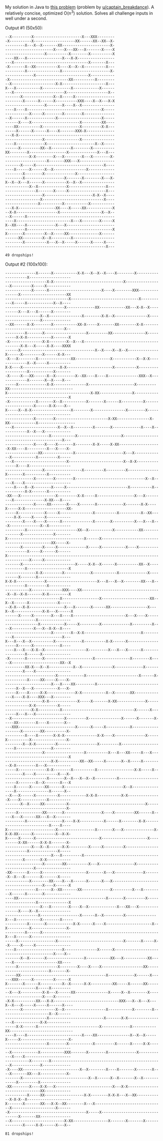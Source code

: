 My solution in Java to [this problem](https://www.reddit.com/r/dailyprogrammer/comments/4nga90/20160610_challenge_270_hard_alien_invasion/) (problem by [u/captain_breakdance](https://www.reddit.com/user/captain_breakdance)).  A relatively concise, optimized O(n<sup>3</sup>) solution.  Solves all challenge inputs in well under a second.

Output #1 (50x50):

    --X---------X----------------------X---XXX--------
    -X----------X-------------------XX------XX--XX--X-
    ---------X---X--X-------XX----------------------X-
    ----------------------X----X---XX---X-------X----X
    ------------------X----------X--------X----------X
    ----XX---X----------------X---X-X-----------------
    ---X----------------------------------X-------X---
    -X-------X--XX----------X----X--X--X----------X---
    ---------X---------------X----------------------X-
    -------------X------------------------X-----------
    -X---------------------------XX----------X--------
    --X--------------------X-X--------------------X---
    X---X-----------X-------------X------------X------
    ---X-----------------------X-------------------X--
    -------X--------------X--X-----X------------------
    --------X------X------X----------XXX----X--X---X-X
    ------------------X-------X----X--X---------------
    ----X----X----------------------------------X-----
    -----------X-----X--------X--------X--------------
    --X------X-------------X--------------------X-----
    ------X----X----------------------X---------XX----
    ----XX----------X-----------------X---------X-X---
    -----X------X------X----X-------XXX-X-------------
    ---X-X--------------------------------------------
    -----------------X----------------X---------------
    ----X-------------X----------------------X--X-----
    ------X---------XX--X---------X--------X----------
    XX--------X-----------------X-------------X---X---
    -----------X-X--------X---X--------X---X--------X-
    -------------------X-------XXX---X----------------
    -------X-----X-------------------------------X----
    ----X------X------X--X---------------X------------
    --------X--------X--------------X-----------------
    --------X------------------X-------X--------X---X-
    X--X--X---X------X----------X--X--X---------------
    -----------X--X-------------X-----------------X---
    --------------X-------X-----X-----------------X---
    -----------------X----------------------X-X--X----
    ----------------X----------------------------X----
    ---------------X----------X-----------X-----------
    ---X-X-----------------XX----X-----XX------------X
    --X-X-------------------X-------------------X--X--
    --X------X----------------------------------------
    ----X-------------------------X---X--------X-----X
    X--XX----X-------------X---X----------------------
    ---------X---------------------------------------X
    X-------X---------X--X-----XX--------------X------
    ------XX---------X--X---------X-------------------
    --------X----------X---X--X-----X------X-----X----
    ----------------------------------------------X---
    
    49 dropships!

Output #2 (100x100):

    --------------X------X-----------X-X---X--X--X----X--------X--------------------X-------------------
    -------------------X-X--------------------------------X-----------------X---------X-----X-----------
    ------------X------X------------------------X----X--------XXX---------------X---------------------XX
    -----------------------------X-------------------------------X-----------X-----X------------X--X----
    ---------------------------X-------------XX------------XX---X-X--X----------X---X---X------X--------
    ----------------X--X---------------X--------X-X--X---------------X--------------------X-------------
    --XX------X-X--------X-----------XX-X-----X-------XX--------X-X----------------------------------X--
    ---------X-------X-------------------X---------XX---------------X----------X-X-X-----------X-------X
    -X---------------X-X--------X--X---X-----------------------------------------X-X---X-----X-X----XXXX
    ------X----------------------------------X--X----X--X--X--------------X------X---------X------X-X---
    -X---X--------X---------------XX----------------X-----------X--X-X--------------X--X-----X----------
    X-X----X-----------------X-X---------------------X----------X-------------------X-----------X-------
    -X-----X---XX------X--X---------X--XX----X----X--------------XXX--X-------------X-------X--X----X---
    -----X-------------X-X---------------X---------------------X---------XX-----------------------------
    X--------------------------------------X-XX---------------X----------------------------------------X
    -X------------X-------X--X-----------X-------X------X----------X-------------------X------X-X----X--
    X-----X--X-X------------------X--------X---------------X--------X-----------------------------------
    -------------X--------X------------------------X-XX---------------X-XX------------X-----------------
    ---X--------------------X--X--X---------X-------X-------------X----X------------X--X---X------------
    --------------------X-----------X--------------------X------------------------------------------X---
    -------------X----X----X-------X--------X-X-----X-XX-------------------X-XX----X---------X---X----X-
    ---------------XX--------------X----------------------X---X-------------X-----------X---------X-----
    ---X------------------------X-------------------------X--X-X---------------X----X-------------------
    -----------------X-----------------X---------X---------X--------------X-------X----------X----------
    -------------X--------X--------X--------------------------------X--X-----X----X---------------------
    ----X----X--X--------X-----X----------------------------X----------X-----------X-X-------X----------
    -XX---X----------------X---------X-X-----X-----------------X---X---------X--------------X-XX---X----
    -------------X-----XX-------X----X-------X------------X-------X-X----X-----X-X-------------------XX-
    -----X------------X-----X---------------X----------X----------X--XX-------X-X-----X-----X-----------
    --------X----X----X------X--------------X-------X----------X---X---X---X--------------X--X----------
    ---------X-----------------------XX--X-----------X-----------XX--------------X--------------X-------
    X-----------------------------------X------X-----------------------------------------------XX-----X-
    -------X---------X-----X-------------X-----X-----------X----X-------------------X-----X------X------
    X--------------------------------------------------------------------------------X-----X------------
    -------X------------------------X-----X-X--X------X----------XX--X-------------X-------------------X
    --------------X-X---------X------------X-----------X-------------X----------X-------X---------------
    X-X-X-------------X-----------------------X---X---X--X--------XX---X-----------X---------X----------
    -----------X--------------XXX----XX------------------------------------X--X--X-X-------X-X---------X
    -------------------------X-----------------X----------------------XX--X--X------X-------------X-----
    --X-X---X-X----------------X---X-------X------XX-----------------X---X--X-------------X-X---X------X
    ------X-----X--------X---X----X------------------------X---X----X-------------------X---------------
    ---------------X-----------X-----X---------X-------------X---------X----X----------X---X--X-X--X----
    ---------------------X--------X--X-X--------------------------X----------X----------------------X---
    X---X---X--X----------X------------X----------X-X------X-------------------X------X------------X----
    ----X---X---X-X--X-------------------X---------X---X---X------X----------------X------X-------------
    -X-------X-------X----------------------X----------------X--------X-----X----------------------XX--X
    ---------XX-X---X--X-----------X--X--------------X-------------X--------------X----X----------------
    -----------------------X------------X------------------------X------X-----------X-----XX-----X----X-
    ---------------------X---X----XX---------X---------------------------------X--X---X-----------X---X-
    -----X----X-----X-X-------------X-X-----------X--X-------XX--------------X----X-X----XXX---X--------
    -----------------X-X-------------X-----X-------X-XX-------------X----------------X-X----------X-----
    ------------X-X----------X---------------------------------X------X--------X---X---X----------------
    --X------------------------X---------X---------------X------X-------X-----XX--------X----X-------X--
    ---XXX--------------------------X------X-----X-----------X-------------------X--------XX----------X-
    ---------X----X-------X-X-X---------------X-X----X--------------X-----X----------X----------------X-
    --------X--X-X---------X------------------X---------X---------------------X----------------X--------
    -----------------X------------------X----------X---X---XX-----X---X--------------------------------X
    ---------------------X-X----------XX--XX-----X-------X--X-----X---------X-X---------X---X-----------
    -----X-------------X-X--------X----------X-----------------X-X-----X----------X----X----------X---X-
    -------------------X-------X--X---X--X--X----------X-----------------------X--------X--X-------X---X
    ----X------X------XX------X---------------------------X--X----------------X---------------X------X--
    --X---X------X----------X------------X-X-X-----------X-X---------------X----X------------X----------
    -------X--X-----XX----------X-----------------------------------X---------------------------------X-
    -----X-----------XX-------X-----------------X----X---------XX------X-----X---X------XX---X--X-------
    ---------X----------------X----X-X-----------X------X--------X-X--------------------------X----X----
    X----------------------X-----------------X-------X---X--------------X-X-X-XX------X----------X--X-X-
    X-----X------X-----------------------------X---------------------X----------X-XX------X-X-X-------X-
    ------------X---X--X------X-X---------X-----X---------X-------------------------X-------------X-----
    ---------------------X---X---------X------------------------------------------X-------X-X-----------
    -----------------X--------XX----------X---X----------------X-----------------------X----------------
    -XX-------X-----X--------------------X-------X---X-------------X-------X--X---X-------X-------X-----
    -----------X--------XX----X---X------X------X---X--------------------------------------X----X------X
    --------------X------X--XX-------XX-------------X---------X---X---------X------X-------X------------
    ----XX----------------------------------------X-------X---------X-------------------X--------------X
    ----------------X---X--------X----X--X-------------X---XX---X---------------X----X--X---------------
    ---------------X------------------X------X--X---------X--------------X---X-----------X--------X-----
    ----------X-------X------------X-X------X----X---------------------X--X----------X----------------X-
    ---------X------X-----------------------------------------------------X---X------X------------------
    -----X-----------------X------------------------------X-------X-----X--X-----X-----X----------------
    ----X---------------------X---------------X------X------------------------------------------X----X--
    -------X--X-------X-----------------X-----------XX---X-----------XX------X--------------------XX----
    -----X------------------X--------X----X----X-------------------XX-------------------------X-------X-
    -----XX---------------------------------------X------------X------X------XXX------X---------X------X
    X-------X------X----------X--X------X-X----------XX-----X------XX-------------------X-----X---------
    --X---X----------X-X---X------XX---------------X-----X--X--------X---------------------X----X-------
    -X-X----------XX---X-X------------------------------XXX---X--X---X---X--X---X-----X-----X------X----
    -------X---------------X--X-------------------X-----------X--------X----------------------X--X------
    -------------------X-------------------------X-------X-X-----------------X------------X-X-----------
    -----X-X------X----------------------------X-------------X-----------XX-----------------------------
    ----X----X-------------------------X----XX---------------X--X--X-----X-----X----------------------X-
    -------------------X--------X-----------X---------X------X-----X-X----------------------------------
    --X------------X-----------XXX-------X--------X-------------X------------X----X---------------------
    -----------X--------X---------------------------------------------------X-------------X-------------
    -X----XX--------------------------X--X--------X----X-------X-------X----X-------XX---X------------X-
    -------X------------------------------X--X------X--X-------X--X------------X---------X--------------
    -XX--------X----X-X---X--------------------------X---X-X------------------------------XX------------
    ----------X-----XX------------------X-X--------X-X-X---X--XX------------X-X-X--X--------------------
    X-------X-------XX---X-X--XX--------X---X-------------------------------X--------------------X------
    -X-----------------------------------X-----X--------------------------------X-------XX--------------
    --X------------------------X-XX----------------X-------X-------X--------------X-----X-X------X---X--
    
    81 dropships!
